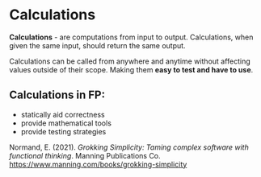 # Calculations 

**Calculations** - are computations from input to output. Calculations, when given the same input, should return the same output. 

Calculations can be called from anywhere and anytime without affecting values outside of their scope. Making them **easy to test and have to use**. 

## Calculations in FP: 
- statically aid correctness  
- provide mathematical tools 
- provide testing strategies 

Normand, E. (2021). *Grokking Simplicity: Taming complex software with functional thinking*. Manning Publications Co. <https://www.manning.com/books/grokking-simplicity>
